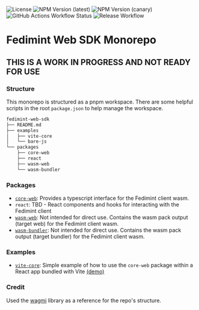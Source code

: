 ![License](https://img.shields.io/github/license/fedimint/fedimint-web-sdk)
![NPM Version (latest)](https://img.shields.io/npm/v/%40fedimint%2Fcore-web)
![NPM Version (canary)](https://img.shields.io/npm/v/%40fedimint%2Fcore-web/canary)
![GitHub Actions Workflow Status](https://img.shields.io/github/actions/workflow/status/fedimint/fedimint-web-sdk/.github%2Fworkflows%2Fdeploy-preview.yml?label=example%20deployed%20to%20github%20pages&link=https%3A%2F%2Ffedimint.github.io%2Ffedimint-web-sdk%2F)
![Release Workflow](https://img.shields.io/github/actions/workflow/status/fedimint/fedimint-web-sdk/.github%2Fworkflows%2Fchangesets.yml?label=release%20workflow)

# Fedimint Web SDK Monorepo

## THIS IS A WORK IN PROGRESS AND NOT READY FOR USE

### Structure

This monorepo is structured as a pnpm workspace. There are some helpful scripts in the root `package.json` to help manage the workspace.

```bash
fedimint-web-sdk
├── README.md
├── examples
│   ├── vite-core
│   └── bare-js
└── packages
    ├── core-web
    ├── react
    ├── wasm-web
    └── wasm-bundler
```

### Packages

- [`core-web`](./packages/core-web/README.md): Provides a typescript interface for the Fedimint client wasm.
- `react`: TBD - React components and hooks for interacting with the Fedimint client
- [`wasm-web`](./packages/wasm-web/README.md): Not intended for direct use. Contains the wasm pack output (target web) for the Fedimint client wasm.
- [`wasm-bundler`](./packages/wasm-bundler/README.md): Not intended for direct use. Contains the wasm pack output (target bundler) for the Fedimint client wasm.

### Examples

- [`vite-core`](./examples/vite-core/README.md): Simple example of how to use the `core-web` package within a React app bundled with Vite [(demo)](https://fedimint.github.io/fedimint-web-sdk/)

### Credit

Used the [wagmi](https://github.com/wevm/wagmi) library as a reference for the repo's structure.
